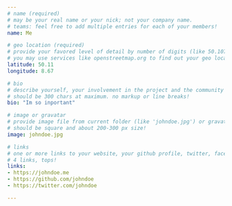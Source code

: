 ```yaml
---
# name (required)
# may be your real name or your nick; not your company name.
# teams: feel free to add multiple entries for each of your members!
name: Me

# geo location (required)
# provide your favored level of detail by number of digits (like 50.107811 vs 50.11)
# you may use services like openstreetmap.org to find out your geo location
latitude: 50.11
longitude: 8.67

# bio
# describe yourself, your involvement in the project and the community or whatever is relevant for you.
# should be 300 chars at maximum. no markup or line breaks!
bio: "Im so inportant"

# image or gravatar
# provide image file from current folder (like 'johndoe.jpg') or gravatar url (generated via https://3v4l.org/OXG7H)
# should be square and about 200-300 px size!
image: johndoe.jpg

# links
# one or more links to your website, your github profile, twitter, facebook et al.
# 4 links, tops!
links:
- https://johndoe.me
- https://github.com/johndoe
- https://twitter.com/johndoe

---
```

